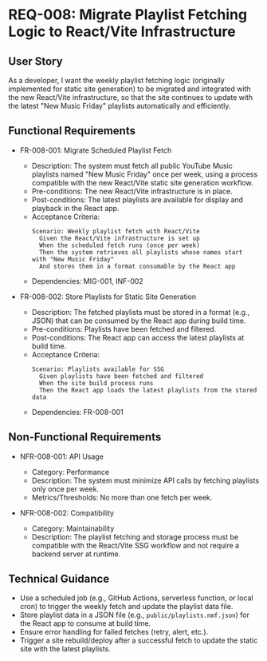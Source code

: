 # REQ-008: Migrate Playlist Fetching Logic to React/Vite Infrastructure

## User Story

As a developer, I want the weekly playlist fetching logic (originally implemented for static site generation) to be migrated and integrated with the new React/Vite infrastructure, so that the site continues to update with the latest "New Music Friday" playlists automatically and efficiently.

## Functional Requirements

- FR-008-001: Migrate Scheduled Playlist Fetch
  - Description: The system must fetch all public YouTube Music playlists named "New Music Friday" once per week, using a process compatible with the new React/Vite static site generation workflow.
  - Pre-conditions: The new React/Vite infrastructure is in place.
  - Post-conditions: The latest playlists are available for display and playback in the React app.
  - Acceptance Criteria:
    ```Gherkin
    Scenario: Weekly playlist fetch with React/Vite
      Given the React/Vite infrastructure is set up
      When the scheduled fetch runs (once per week)
      Then the system retrieves all playlists whose names start with "New Music Friday"
      And stores them in a format consumable by the React app
    ```
  - Dependencies: MIG-001, INF-002

- FR-008-002: Store Playlists for Static Site Generation
  - Description: The fetched playlists must be stored in a format (e.g., JSON) that can be consumed by the React app during build time.
  - Pre-conditions: Playlists have been fetched and filtered.
  - Post-conditions: The React app can access the latest playlists at build time.
  - Acceptance Criteria:
    ```Gherkin
    Scenario: Playlists available for SSG
      Given playlists have been fetched and filtered
      When the site build process runs
      Then the React app loads the latest playlists from the stored data
    ```
  - Dependencies: FR-008-001

## Non-Functional Requirements

- NFR-008-001: API Usage
  - Category: Performance
  - Description: The system must minimize API calls by fetching playlists only once per week.
  - Metrics/Thresholds: No more than one fetch per week.

- NFR-008-002: Compatibility
  - Category: Maintainability
  - Description: The playlist fetching and storage process must be compatible with the React/Vite SSG workflow and not require a backend server at runtime.

## Technical Guidance

- Use a scheduled job (e.g., GitHub Actions, serverless function, or local cron) to trigger the weekly fetch and update the playlist data file.
- Store playlist data in a JSON file (e.g., `public/playlists.nmf.json`) for the React app to consume at build time.
- Ensure error handling for failed fetches (retry, alert, etc.).
- Trigger a site rebuild/deploy after a successful fetch to update the static site with the latest playlists.

